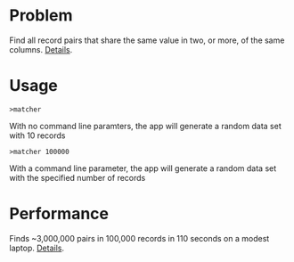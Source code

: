 # Problem

Find all record pairs that share the same value in two, or more, of the same columns.  [Details](https://github.com/JamesBremner/RecordMatcher/wiki/Matching-Record-Pairs).

# Usage

`>matcher`

With no command line paramters, the app will generate a random data set with 10 records

`>matcher 100000`

With a command line parameter, the app will generate a random data set with the specified number of records

# Performance

Finds ~3,000,000 pairs in 100,000 records in 110 seconds on a modest laptop. [Details](https://github.com/JamesBremner/RecordMatcher/wiki/Performance).
